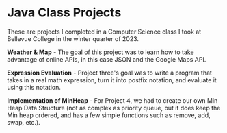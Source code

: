 # Java Class Projects
These are projects I completed in a Computer Science class I took at Bellevue College in the winter quarter of 2023.

**Weather & Map** - The goal of this project was to learn how to take advantage of online APIs, in this case JSON and the Google Maps API. 

**Expression Evaluation** - Project three's goal was to write a program that takes in a real math expression, turn it into postfix notation, and evaluate it using this notation. 

**Implementation of MinHeap** - For Project 4, we had to create our own Min Heap Data Structure (not as complex as priority queue, but it does keep the Min heap ordered, and has a few simple functions such as remove, add, swap, etc.). 

